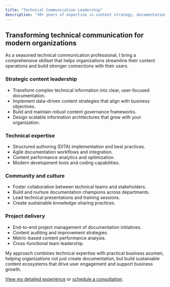 ```yaml
---
title: "Technical Communication Leadership"
description: "30+ years of expertise in content strategy, documentation, and community building"
---
```


## Transforming technical communication for modern organizations

As a seasoned technical communication professional, I bring a comprehensive skillset that helps organizations streamline their content operations and build stronger connections with their users.

### Strategic content leadership

- Transform complex technical information into clear, user-focused documentation.
- Implement data-driven content strategies that align with business objectives.
- Build and maintain robust content governance frameworks.
- Design scalable information architectures that grow with your organization.

### Technical expertise

- Structured authoring (DITA) implementation and best practices.
- Agile documentation workflows and integration.
- Content performance analytics and optimization.
- Modern development tools and coding capabilities.

### Community and culture

- Foster collaboration between technical teams and stakeholders.
- Build and nurture documentation champions across departments.
- Lead technical presentations and training sessions.
- Create sustainable knowledge-sharing practices.

### Project delivery

- End-to-end project management of documentation initiatives.
- Content auditing and improvement strategies.
- Metric-based content performance analysis.
- Cross-functional team leadership.

My approach combines technical expertise with practical business acumen, helping organizations not just create documentation, but build sustainable content ecosystems that drive user engagement and support business growth.

[View my detailed experience](/skills/) or [schedule a consultation](/contact/).
